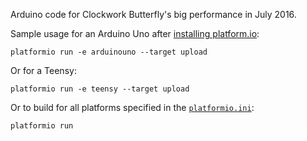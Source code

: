 Arduino code for Clockwork Butterfly's big performance in July 2016.

Sample usage for an Arduino Uno after
[installing platform.io](http://docs.platformio.org/en/latest/installation.html):
```
platformio run -e arduinouno --target upload
```

Or for a Teensy:
```
platformio run -e teensy --target upload
```

Or to build for all platforms specified in the [`platformio.ini`](platformio.ini):
```
platformio run
```
